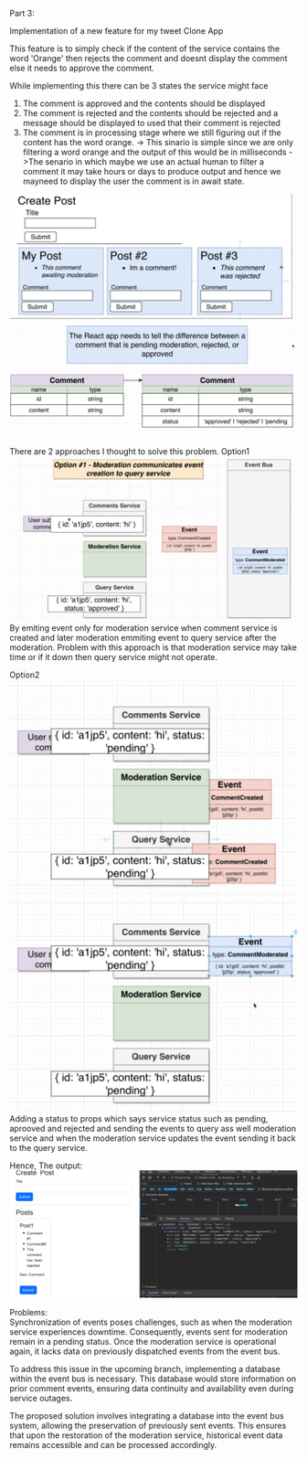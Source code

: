 Part 3:

Implementation of a new feature for my tweet Clone App

This feature is to simply check if the content of the service contains the word 'Orange' then rejects the comment and doesnt display the comment else it needs to approve the comment.

While implementing this there can be 3 states the service might face
1. The comment is approved and the contents should be displayed
2. The comment is rejected and the contents should be rejected and a message should be displayed to used that their comment is rejected
3. The comment is in processing stage where we still figuring out if the content has the word orange.
-> This sinario is simple since we are only filtering a word orange and the output of this would be in milliseconds
->The senario in which maybe we use an actual human to filter a comment it may take hours or days to produce output and hence we mayneed to display the user the comment is in await state.

![Alt New Feature Look](img/NewFeatureLook.png)
![Alt New Feature Look2](img/Picture2NewFeature.png)

There are 2 approaches I thought to solve this problem.
Option1
![Alt Option1Moderation](img/option1Moderation.png)
By emiting event only for  moderation service when comment service is created and later moderation emmiting event to query service after the moderation.
Problem with this approach is that moderation service may take time or if it down then query service might not operate.

Option2
![Alt Option2Moderation](img/Option2commentCreated.png)
![Alt Option2Moderation](img/CommentModerated1.png)
Adding a status to props which says service status such as pending, aprooved and rejected and sending the events to query ass well moderation service and when the moderation service updates the event sending it back to the query service.

Hence, The output:
![Alt Output](img/ResultModeration.png)


Problems:    
Synchronization of events poses challenges, such as when the moderation service experiences downtime. Consequently, events sent for moderation remain in a pending status. Once the moderation service is operational again, it lacks data on previously dispatched events from the event bus.

To address this issue in the upcoming branch, implementing a database within the event bus is necessary. This database would store information on prior comment events, ensuring data continuity and availability even during service outages.

The proposed solution involves integrating a database into the event bus system, allowing the preservation of previously sent events. This ensures that upon the restoration of the moderation service, historical event data remains accessible and can be processed accordingly.
 




